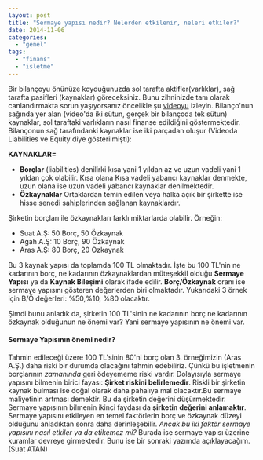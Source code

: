 ```yaml
---
layout: post
title: "Sermaye yapısı nedir? Nelerden etkilenir, neleri etkiler?"
date: 2014-11-06
categories: 
  - "genel"
tags: 
  - "finans"
  - "isletme"
---
```


Bir bilançoyu önünüze koyduğunuzda sol tarafta aktifler(varlıklar), sağ tarafta pasifleri (kaynaklar) göreceksiniz. Bunu zihninizde tam olarak canlandırmakta sorun yaşıyorsanız öncelikle şu [videoyu](http://www.investopedia.com/video/play/introduction-balance-sheet/) izleyin. Bilanço'nun sağında yer alan (video'da iki sütun, gerçek bir bilançoda tek sütun) kaynaklar, sol taraftaki varlıkların nasıl finanse edildiğini göstermektedir. Bilançonun sağ tarafındanki kaynaklar ise iki parçadan oluşur (Videoda Liabilities ve Equity diye gösterilmişti):

**KAYNAKLAR=**

- **Borçlar** (liabilities) denilirki kısa yani 1 yıldan az ve uzun vadeli yani 1 yıldan çok olabilir. Kısa olana Kısa vadeli yabancı kaynaklar denmekte, uzun olana ise uzun vadeli yabancı kaynaklar denilmektedir.
- **Özkaynaklar** Ortaklardan temin edilen veya halka açık bir şirkette ise hisse senedi sahiplerinden sağlanan kaynaklardır.

Şirketin borçları ile özkaynakları farklı miktarlarda olabilir. Örneğin:

- Suat A.Ş: 50 Borç, 50 Özkaynak
- Agah A.Ş: 10 Borç, 90 Özkaynak
- Aras A.Ş: 80 Borç, 20 Özkaynak

Bu 3 kaynak yapısı da toplamda 100 TL olmaktadır. İşte bu 100 TL'nin ne kadarının borç, ne kadarının özkaynaklardan müteşekkil olduğu **Sermaye Yapısı** ya da **Kaynak Bileşimi** olarak ifade edilir. **Borç/Özkaynak** oranı ise sermaye yapısını gösteren değerlerden biri olmaktadır. Yukarıdaki 3 örnek için B/Ö değerleri: %50,%10, %80 olacaktır.

Şimdi bunu anladık da, şirketin 100 TL'sinin ne kadarının borç ne kadarının özkaynak olduğunun ne önemi var? Yani sermaye yapısının ne önemi var.

#### Sermaye Yapısının önemi nedir?

Tahmin edileceği üzere 100 TL'sinin 80'ni borç olan 3. örneğimizin (Aras A.Ş.) daha riski bir durumda olacağını tahmin edebiliriz. Çünkü bu işletmenin borçlarının _zamanında_ geri ödeyememe riski vardır. Dolayısıyla sermaye yapısını bilmenin birici fayası: **Şirket riskini belirlemedir**. Riskli bir şirketin kaynak bulması ise doğal olarak daha pahalıya mal olacaktır.Bu sermaye maliyetinin artması demektir. Bu da şirketin değerini düşürmektedir. Sermaye yapısının bilmenin ikinci faydası da **şirketin değerini anlamaktır**. Sermaye yapısını etkileyen en temel faktörlerin borç ve özkaynak düzeyi olduğunu anladıktan sonra daha derinleşebilir. _Ancak bu iki faktör sermaye yapısını nasıl etkiler ya da etikemez mi?_ Burada ise sermaye yapısı üzerine kuramlar devreye girmektedir. Bunu ise bir sonraki yazımda açıklayacağım. (Suat ATAN)
